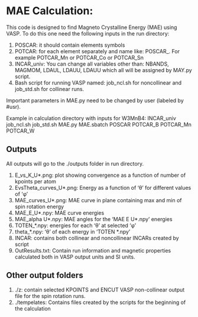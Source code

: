 # MAE Calculation:
This code is designed to find Magneto Crystalline Energy (MAE) using VASP. To do this one need the following inputs in the run directory:
1. POSCAR: it should contain elements symbols
2. POTCAR: for each element separately and name like: POSCAR_<element chemical symbols>. For example POTCAR_Mn or POTCAR_Co or POTCAR_Sn
3. INCAR_univ: You can change all variables other than: NBANDS, MAGMOM, LDAUL, LDAUU, LDAUU which all will be assigned by MAY.py script.
4. Bash script for running VASP named: job_ncl.sh for noncollinear and job_std.sh for collinear runs.

Important parameters in MAE.py need to be changed by user (labeled by #usr).
  
Example <ls> in calculation directory with inputs for W3MnB4:
INCAR_univ job_ncl.sh job_std.sh MAE.py MAE.sbatch POSCAR POTCAR_B POTCAR_Mn POTCAR_W

## Outputs
All outputs will go to the ./outputs folder in run directory.
1. E_vs_K_U*.png: plot showing convergence as a function of number of kpoints per atom
2. EvsTheta_curves_U*.png: Energy as a function of ‘θ’ for different values of ‘φ’
3. MAE_curves_U*.png: MAE curve in plane containing max and min of spin rotation energy
4. MAE_E_U*.npy: MAE curve energies
5. MAE_alpha U*.npy: MAE angles for the ‘MAE E U*.npy’ energies
6. TOTEN_*.npy: energies for each ‘θ’ at selected ‘φ’
7. theta_*.npy: ‘θ’ of each energy in ‘TOTEN *.npy’
8. INCAR: contains both collinear and noncollinear INCARs created by script
9. OutResults.txt: Contain run information and magnetic properties calculated both in VASP output units and SI units.
  
## Other output folders
1. ./z: contain selected KPOINTS and ENCUT VASP non-collinear output file for the spin rotation runs.
2. ./tempelates: Contains files created by the scripts for the beginning of the calculation
